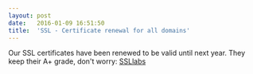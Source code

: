 ```yaml
---
layout:	post
date:	2016-01-09 16:51:50
title:	'SSL - Certificate renewal for all domains'
---
```


Our SSL certificates have been renewed to be valid until next year.
They keep their A+ grade, don't worry: [SSLlabs](https://www.ssllabs.com/ssltest/analyze.html?d=my.scalingo.com)

